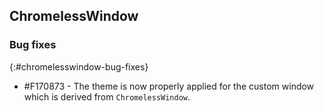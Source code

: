## ChromelessWindow

### Bug fixes
{:#chromelesswindow-bug-fixes}

* \#F170873 - The theme is now properly applied for the custom window which is derived from `ChromelessWindow`.
